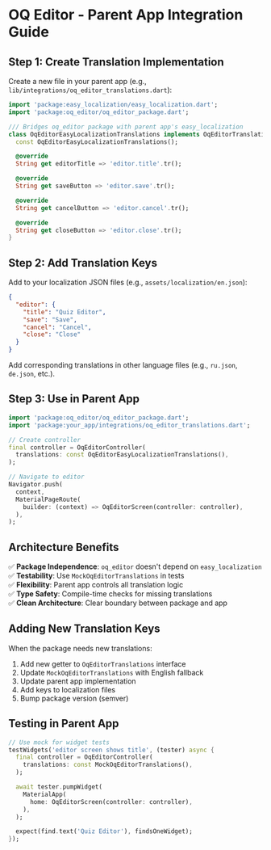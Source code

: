 # OQ Editor - Parent App Integration Guide

## Step 1: Create Translation Implementation

Create a new file in your parent app (e.g., `lib/integrations/oq_editor_translations.dart`):

```dart
import 'package:easy_localization/easy_localization.dart';
import 'package:oq_editor/oq_editor_package.dart';

/// Bridges oq_editor package with parent app's easy_localization
class OqEditorEasyLocalizationTranslations implements OqEditorTranslations {
  const OqEditorEasyLocalizationTranslations();

  @override
  String get editorTitle => 'editor.title'.tr();

  @override
  String get saveButton => 'editor.save'.tr();

  @override
  String get cancelButton => 'editor.cancel'.tr();

  @override
  String get closeButton => 'editor.close'.tr();
}
```

## Step 2: Add Translation Keys

Add to your localization JSON files (e.g., `assets/localization/en.json`):

```json
{
  "editor": {
    "title": "Quiz Editor",
    "save": "Save",
    "cancel": "Cancel",
    "close": "Close"
  }
}
```

Add corresponding translations in other language files (e.g., `ru.json`, `de.json`, etc.).

## Step 3: Use in Parent App

```dart
import 'package:oq_editor/oq_editor_package.dart';
import 'package:your_app/integrations/oq_editor_translations.dart';

// Create controller
final controller = OqEditorController(
  translations: const OqEditorEasyLocalizationTranslations(),
);

// Navigate to editor
Navigator.push(
  context,
  MaterialPageRoute(
    builder: (context) => OqEditorScreen(controller: controller),
  ),
);
```

## Architecture Benefits

✅ **Package Independence**: `oq_editor` doesn't depend on `easy_localization`  
✅ **Testability**: Use `MockOqEditorTranslations` in tests  
✅ **Flexibility**: Parent app controls all translation logic  
✅ **Type Safety**: Compile-time checks for missing translations  
✅ **Clean Architecture**: Clear boundary between package and app

## Adding New Translation Keys

When the package needs new translations:

1. Add new getter to `OqEditorTranslations` interface
2. Update `MockOqEditorTranslations` with English fallback
3. Update parent app implementation
4. Add keys to localization files
5. Bump package version (semver)

## Testing in Parent App

```dart
// Use mock for widget tests
testWidgets('editor screen shows title', (tester) async {
  final controller = OqEditorController(
    translations: const MockOqEditorTranslations(),
  );

  await tester.pumpWidget(
    MaterialApp(
      home: OqEditorScreen(controller: controller),
    ),
  );

  expect(find.text('Quiz Editor'), findsOneWidget);
});
```
